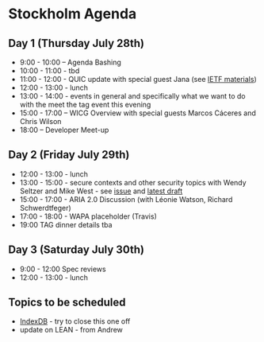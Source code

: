 # Stockholm Agenda

## Day 1 (Thursday July 28th)

* 9:00 - 10:00 – Agenda Bashing
* 10:00 - 11:00 - tbd
* 11:00 - 12:00 - QUIC update with special guest Jana (see [IETF materials](https://datatracker.ietf.org/meeting/96/materials.html))
* 12:00 - 13:00 - lunch
* 13:00 - 14:00 - events in general and specifically what we want to do with the meet the tag event this evening
* 15:00 - 17:00 – WICG Overview with special guests Marcos Cáceres and Chris Wilson
* 18:00 – Developer Meet-up

## Day 2 (Friday July 29th) 

* 12:00 - 13:00 - lunch
* 13:00 - 15:00 - secure contexts and other security topics with Wendy Seltzer and Mike West - see [issue](https://github.com/w3ctag/spec-reviews/issues/124) and [latest draft](https://w3c.github.io/webappsec-secure-contexts/)
* 15:00 - 17:00 - ARIA 2.0 Discussion (with Léonie Watson, Richard Schwerdtfeger)
* 17:00 - 18:00 - WAPA placeholder (Travis)
* 19:00 TAG dinner details tba

## Day 3 (Saturday July 30th)

* 9:00 - 12:00 Spec reviews
* 12:00 - 13:00 - lunch

## Topics to be scheduled

* [IndexDB](https://github.com/w3ctag/spec-reviews/issues/84) - try to close this one off
* update on LEAN - from Andrew

